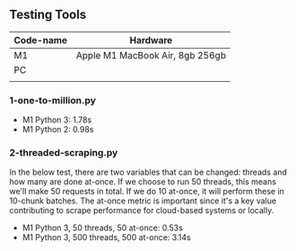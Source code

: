## Testing Tools

| Code-name | Hardware                        |
|-----------|---------------------------------|
| M1        | Apple M1 MacBook Air, 8gb 256gb |
| PC        |                                 |
|           |                                 |

### 1-one-to-million.py

* M1 Python 3: 1.78s
* M1 Python 2: 0.98s

### 2-threaded-scraping.py

In the below test, there are two variables that can be changed: threads and how many are done at-once. If we choose to run 50 threads, this means we'll make 50 requests in total. If we do 10 at-once, it will perform these in 10-chunk batches. The at-once metric is important since it's a key value contributing to scrape performance for cloud-based systems or locally.

* M1 Python 3, 50 threads, 50 at-once: 0.53s
* M1 Python 3, 500 threads, 500 at-once: 3.14s
